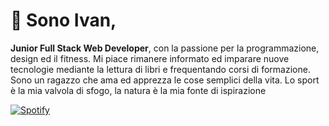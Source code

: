 # :wave: Sono Ivan,



**Junior Full Stack Web Developer**, con la passione per la programmazione, design ed il fitness. 
Mi piace rimanere informato ed imparare nuove tecnologie mediante la lettura di libri e frequentando corsi di formazione.
Sono un ragazzo che ama ed apprezza le cose semplici della vita. Lo sport è la mia valvola di sfogo, la natura è la mia fonte di ispirazione 

[![Spotify](https://spotify-recently-played-6w8ea7g4e.vercel.app/api/spotify)](https://music.apple.com/it/playlist/workout/pl.u-r2yBDy2uR47daD8)
